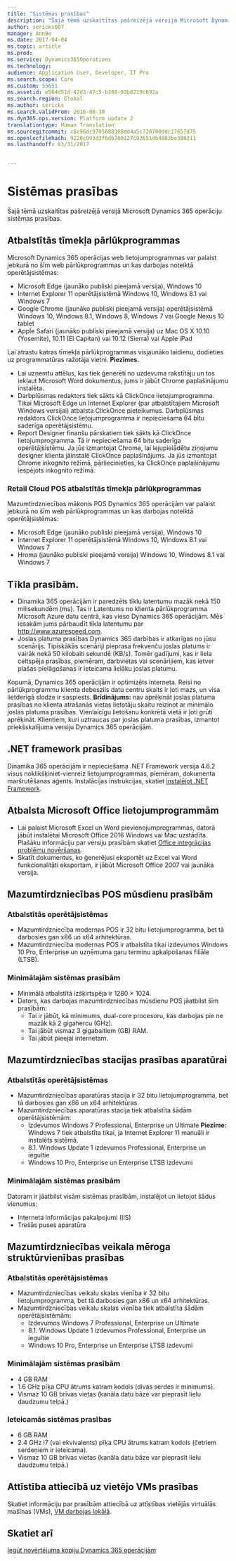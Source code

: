 ```yaml
---
title: "Sistēmas prasības"
description: "Šajā tēmā uzskaitītas pašreizējā versijā Microsoft Dynamics 365 operāciju sistēmas prasības."
author: sericks007
manager: AnnBe
ms.date: 2017-04-04
ms.topic: article
ms.prod: 
ms.service: Dynamics365Operations
ms.technology: 
audience: Application User, Developer, IT Pro
ms.search.scope: Core
ms.custom: 55651
ms.assetid: e564d51d-42d3-47c5-b388-93b8219c692a
ms.search.region: Global
ms.author: sericks
ms.search.validFrom: 2016-08-30
ms.dyn365.ops.version: Platform update 2
translationtype: Human Translation
ms.sourcegitcommit: c8c96dc9705688308dd4a5c720700ddc17657d75
ms.openlocfilehash: 9220c093d3f6d6700127c93651db4083be300311
ms.lasthandoff: 03/31/2017


---
```


# <a name="system-requirements"></a>Sistēmas prasības

Šajā tēmā uzskaitītas pašreizējā versijā Microsoft Dynamics 365 operāciju sistēmas prasības.

<a name="supported-web-browsers"></a>Atbalstītās tīmekļa pārlūkprogrammas
----------------------

Microsoft Dynamics 365 operācijas web lietojumprogrammas var palaist jebkurā no šīm web pārlūkprogrammas un kas darbojas noteiktā operētājsistēmas:

-   Microsoft Edge (jaunāko publiski pieejamā versija), Windows 10
-   Internet Explorer 11 operētājsistēmā Windows 10, Windows 8.1 vai Windows 7
-   Google Chrome (jaunāko publiski pieejamā versija) operētājsistēmā Windows 10, Windows 8.1, Windows 8, Windows 7 vai Google Nexus 10 tablet
-   Apple Safari (jaunāko publiski pieejamā versija) uz Mac OS X 10.10 (Yosemite), 10.11 (El Capitan) vai 10.12 (Sierra) vai Apple iPad

Lai atrastu katras tīmekļa pārlūkprogrammas visjaunāko laidienu, dodieties uz programmatūras ražotāja vietni. **Piezīmes.**

-   Lai uzņemtu attēlus, kas tiek ģenerēti no uzdevuma rakstītāju un tos iekļaut Microsoft Word dokumentus, jums ir jābūt Chrome paplašinājumu instalēta. <!---For instructions about how to install the extension, see [Screenshot Extension setup](/dynamics365/operations/dev-itpro/user-interface/task-recorder).-->
-   Darbplūsmas redaktors tiek sākts kā ClickOnce lietojumprogramma. Tikai Microsoft Edge un Internet Explorer (par atbalstītajiem Microsoft Windows versijai) atbalsta ClickOnce pieteikumus. Darbplūsmas redaktors ClickOnce lietojumprogramma ir nepieciešama 64 bitu saderīga operētājsistēmu.
-   Report Designer finanšu pārskatiem tiek sākts kā ClickOnce lietojumprogramma. Tā ir nepieciešama 64 bitu saderīga operētājsistēmu. Ja jūs izmantojat Chrome, lai lejupielādētu ziņojumu designer klienta jāinstalē ClickOnce paplašinājums. Ja jūs izmantojat Chrome inkognito režīmā, pārliecinieties, ka ClickOnce paplašinājumu iespējots inkognito režīmā.

### <a name="supported-web-browsers-for-retail-cloud-pos"></a>Retail Cloud POS atbalstītās tīmekļa pārlūkprogrammas

Mazumtirdzniecības mākonis POS Dynamics 365 operācijām var palaist jebkurā no šīm web pārlūkprogrammas un kas darbojas noteiktā operētājsistēmas:

-   Microsoft Edge (jaunāko publiski pieejamā versija), Windows 10
-   Internet Explorer 11 operētājsistēmā Windows 10, Windows 8.1 vai Windows 7
-   Hroma (jaunāko publiski pieejamā versija) Windows 10, Windows 8.1 vai Windows 7

## <a name="network-requirements"></a>Tīkla prasībām.
-   Dinamika 365 operācijām ir paredzēts tīklu latentumu mazāk nekā 150 milisekundēm (ms). Tas ir Latentums no klienta pārlūkprogramma Microsoft Azure datu centrā, kas vieso Dynamics 365 operācijām. Mēs iesakām jums pārbaudīt tīkla latentumu par <http://www.azurespeed.com>.
-   Joslas platuma prasības Dynamics 365 darbības ir atkarīgas no jūsu scenārijs. Tipiskākās scenāriji pieprasa frekvenču joslas platums ir vairāk nekā 50 kilobaiti sekundē (KB/s). Tomēr gadījumi, kas ir liela celtspēja prasības, piemēram, darbvietas vai scenārijiem, kas ietver plašas pielāgošanas ir ieteicama lielāku joslas platumu.

Kopumā, Dynamics 365 operācijām ir optimizēts interneta. Reisi no pārlūkprogrammu klienta debeszils datu centru skaits ir ļoti mazs, un visa lietderīgā slodze ir saspiests. **Brīdinājums:** nav aprēķināt joslas platuma prasības no klienta atrašanās vietas lietotāju skaitu reizinot ar minimālo joslas platuma prasības. Vienlaicīgu lietošanu konkrētā vietā ir ļoti grūti aprēķināt. Klientiem, kuri uztraucas par joslas platuma prasības, izmantot priekšskatījuma versiju Dynamics 365 operācijām.

## <a name="net-framework-requirements"></a>.NET framework prasības
Dinamika 365 operācijām ir nepieciešama .NET Framework versija 4.6.2 visus noklikšķiniet-vienreiz lietojumprogrammas, piemēram, dokumenta maršrutēšanas aģents. Instalācijas instrukcijas, skatiet [instalējot .NET Framework](https://msdn.microsoft.com/en-us/library/5a4x27ek(v=vs.110).aspx).

## <a name="supported-microsoft-office-applications"></a>Atbalsta Microsoft Office lietojumprogrammām
-   Lai palaist Microsoft Excel un Word pievienojumprogrammas, datorā jābūt instalētai Microsoft Office 2016 Windows vai Mac uzstādīta. Plašāku informāciju par versiju prasībām skatiet [Office integrācijas problēmu novēršanas](/dynamics365/operations/dev-itpro/office-integration/office-integration-troubleshooting).
-   Skatīt dokumentus, ko ģenerējusi eksportēt uz Excel vai Word funkcionalitāti eksportam, ir jābūt Microsoft Office 2007 vai jaunāka versija.

## <a name="retail-modern-pos-requirements"></a>Mazumtirdzniecības POS mūsdienu prasībām
### <a name="supported-operating-systems"></a>Atbalstītās operētājsistēmas

-   Mazumtirdzniecība modernas POS ir 32 bitu lietojumprogramma, bet tā darbosies gan x86 un x64 arhitektūras.
-   Mazumtirdzniecība modernas POS ir atbalstīta tikai izdevumos Windows 10 Pro, Enterprise un uzņēmuma garu terminu apkalpošanas filiāle (LTSB).

### <a name="minimum-system-requirements"></a>Minimālajām sistēmas prasībām

-   Minimālā atbalstītā izšķirtspēja ir 1280 × 1024.
-   Dators, kas darbojas mazumtirdzniecības mūsdienu POS jāatbilst šīm prasībām:
    -   Tai ir jābūt, kā minimums, dual-core procesoru, kas darbojas pie ne mazāk kā 2 gigahercu (GHz).
    -   Tai jābūt vismaz 3 gigabaitiem (GB) RAM.
    -   Tai jābūt pieejai internetam.

## <a name="retail-hardware-station-requirements"></a>Mazumtirdzniecības stacijas prasības aparatūrai
### <a name="supported-operating-systems"></a>Atbalstītās operētājsistēmas

-   Mazumtirdzniecības aparatūras stacija ir 32 bitu lietojumprogramma, bet tā darbosies gan x86 un x64 arhitektūras.
-   Mazumtirdzniecības aparatūras stacija tiek atbalstīta šādām operētājsistēmām:
    -   Izdevumos Windows 7 Professional, Enterprise un Ultimate **Piezīme:** Windows 7 tiek atbalstīta tikai, ja Internet Explorer 11 manuāli ir instalēts sistēmā.
    -   8.1. Windows Update 1 izdevumos Professional, Enterprise un iegultie
    -   Windows 10 Pro, Enterprise un Enterprise LTSB izdevumi

### <a name="minimum-system-requirements"></a>Minimālajām sistēmas prasībām

Datoram ir jāatbilst visām sistēmas prasībām, instalējot un lietojot šādus vienumus:

-   Interneta informācijas pakalpojumi (IIS)
-   Trešās puses aparatūra

## <a name="retail-store-scale-unit-requirements"></a>Mazumtirdzniecības veikala mēroga struktūrvienības prasības
### <a name="supported-operating-systems"></a>Atbalstītās operētājsistēmas

-   Mazumtirdzniecības veikalu skalas vienība ir 32 bitu lietojumprogramma, bet tā darbosies gan x86 un x64 arhitektūras.
-   Mazumtirdzniecības veikalu skalas vienība tiek atbalstīta šādām operētājsistēmām:
    -   Izdevumos Windows 7 Professional, Enterprise un Ultimate
    -   8.1. Windows Update 1 izdevumos Professional, Enterprise un iegultie
    -   Windows 10 Pro, Enterprise un Enterprise LTSB izdevumi

### <a name="minimum-system-requirements"></a>Minimālajām sistēmas prasībām

-   4 GB RAM
-   1.6 GHz pīķa CPU ātrums katram kodols (divas serdes ir minimums).
-   Vismaz 10 GB brīvas vietas (kanāla datu bāze var pieprasīt lielu daudzumu telpā.)

### <a name="recommended-system-requirements"></a>Ieteicamās sistēmas prasības

-   6 GB RAM
-   2.4 GHz i7 (vai ekvivalents) pīķa CPU ātrums katram kodols (četriem serdeņiem ir ieteicama).
-   Vismaz 10 GB brīvas vietas (kanāla datu bāze var pieprasīt lielu daudzumu telpā.)

## <a name="requirements-for-development-on-local-vms"></a>Attīstība attiecībā uz vietējo VMs prasības
Skatiet informāciju par prasībām attiecībā uz attīstības vietējās virtuālās mašīnas (VMs), [VM darbojas lokālā](/dynamics365/operations/dev-itpro/dev-tools/access-instances#vm-that-is-running-in-premises).

<a name="see-also"></a>Skatiet arī
--------

[Iegūt novērtējuma kopiju Dynamics 365 operācijām](/dynamics365/operations/dev-itpro/dev-tools/get-evaluation-copy)


